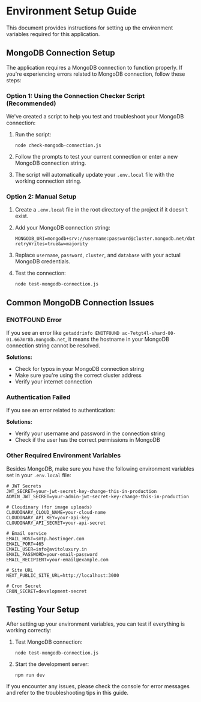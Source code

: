 # Environment Setup Guide

This document provides instructions for setting up the environment variables required for this application.

## MongoDB Connection Setup

The application requires a MongoDB connection to function properly. If you're experiencing errors related to MongoDB connection, follow these steps:

### Option 1: Using the Connection Checker Script (Recommended)

We've created a script to help you test and troubleshoot your MongoDB connection:

1. Run the script:
   ```
   node check-mongodb-connection.js
   ```

2. Follow the prompts to test your current connection or enter a new MongoDB connection string.

3. The script will automatically update your `.env.local` file with the working connection string.

### Option 2: Manual Setup

1. Create a `.env.local` file in the root directory of the project if it doesn't exist.

2. Add your MongoDB connection string:
   ```
   MONGODB_URI=mongodb+srv://username:password@cluster.mongodb.net/database?retryWrites=true&w=majority
   ```

3. Replace `username`, `password`, `cluster`, and `database` with your actual MongoDB credentials.

4. Test the connection:
   ```
   node test-mongodb-connection.js
   ```

## Common MongoDB Connection Issues

### ENOTFOUND Error

If you see an error like `getaddrinfo ENOTFOUND ac-7etgt4l-shard-00-01.667mr8b.mongodb.net`, it means the hostname in your MongoDB connection string cannot be resolved.

**Solutions:**
- Check for typos in your MongoDB connection string
- Make sure you're using the correct cluster address
- Verify your internet connection

### Authentication Failed

If you see an error related to authentication:

**Solutions:**
- Verify your username and password in the connection string
- Check if the user has the correct permissions in MongoDB

### Other Required Environment Variables

Besides MongoDB, make sure you have the following environment variables set in your `.env.local` file:

```
# JWT Secrets
JWT_SECRET=your-jwt-secret-key-change-this-in-production
ADMIN_JWT_SECRET=your-admin-jwt-secret-key-change-this-in-production

# Cloudinary (for image uploads)
CLOUDINARY_CLOUD_NAME=your-cloud-name
CLOUDINARY_API_KEY=your-api-key
CLOUDINARY_API_SECRET=your-api-secret

# Email service
EMAIL_HOST=smtp.hostinger.com
EMAIL_PORT=465
EMAIL_USER=info@avitoluxury.in
EMAIL_PASSWORD=your-email-password
EMAIL_RECIPIENT=your-email@example.com

# Site URL
NEXT_PUBLIC_SITE_URL=http://localhost:3000

# Cron Secret
CRON_SECRET=development-secret
```

## Testing Your Setup

After setting up your environment variables, you can test if everything is working correctly:

1. Test MongoDB connection:
   ```
   node test-mongodb-connection.js
   ```

2. Start the development server:
   ```
   npm run dev
   ```

If you encounter any issues, please check the console for error messages and refer to the troubleshooting tips in this guide.
